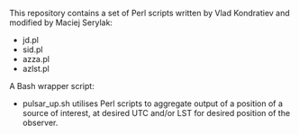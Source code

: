 This repository contains a set of Perl scripts written
by Vlad Kondratiev and modified by Maciej Serylak:
+ jd.pl
+ sid.pl
+ azza.pl
+ azlst.pl

A Bash wrapper script:
+ pulsar_up.sh
utilises Perl scripts to aggregate output of a position
of a source of interest, at desired UTC and/or LST for
desired position of the observer.
